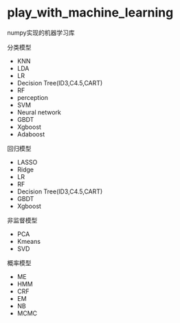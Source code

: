 # play_with_machine_learning
numpy实现的机器学习库

分类模型
- KNN
- LDA
- LR
- Decision Tree(ID3,C4.5,CART)
- RF
- perception
- SVM
- Neural network
- GBDT
- Xgboost
- Adaboost

回归模型
- LASSO
- Ridge
- LR
- RF
- Decision Tree(ID3,C4.5,CART)
- GBDT
- Xgboost

非监督模型
- PCA
- Kmeans
- SVD

概率模型
- ME
- HMM
- CRF
- EM
- NB
- MCMC